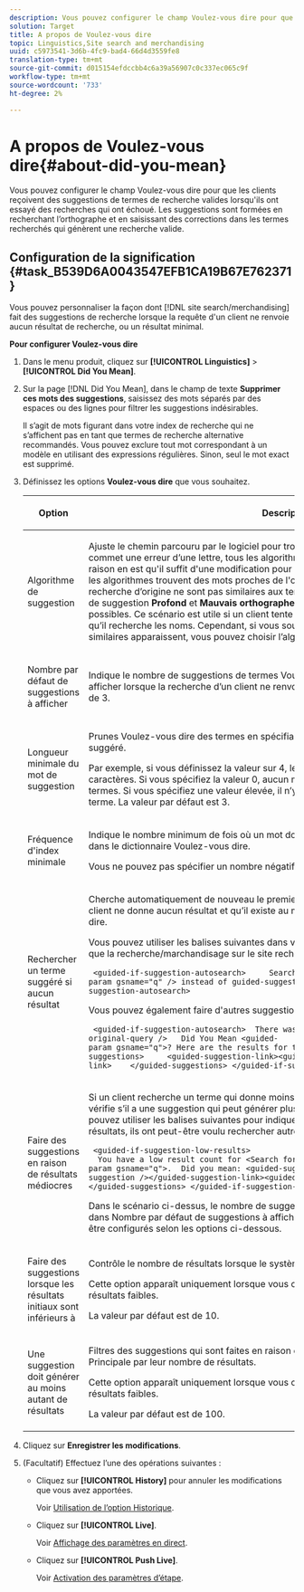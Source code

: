 ```yaml
---
description: Vous pouvez configurer le champ Voulez-vous dire pour que les clients reçoivent des suggestions de termes de recherche valides lorsqu'ils ont essayé des recherches qui ont échoué. Les suggestions sont formées en recherchant l’orthographe et en saisissant des corrections dans les termes recherchés qui génèrent une recherche valide.
solution: Target
title: A propos de Voulez-vous dire
topic: Linguistics,Site search and merchandising
uuid: c5973541-3d6b-4fc9-bad4-66d4d3559fe8
translation-type: tm+mt
source-git-commit: d015154efdccbb4c6a39a56907c0c337ec065c9f
workflow-type: tm+mt
source-wordcount: '733'
ht-degree: 2%

---
```



# A propos de Voulez-vous dire{#about-did-you-mean}

Vous pouvez configurer le champ Voulez-vous dire pour que les clients reçoivent des suggestions de termes de recherche valides lorsqu&#39;ils ont essayé des recherches qui ont échoué. Les suggestions sont formées en recherchant l’orthographe et en saisissant des corrections dans les termes recherchés qui génèrent une recherche valide.

## Configuration de la signification {#task_B539D6A0043547EFB1CA19B67E762371}

Vous pouvez personnaliser la façon dont [!DNL site search/merchandising] fait des suggestions de recherche lorsque la requête d&#39;un client ne renvoie aucun résultat de recherche, ou un résultat minimal.

<!-- 

t_configuring_did_you_mean.xml

 -->

**Pour configurer Voulez-vous dire**

1. Dans le menu produit, cliquez sur **[!UICONTROL Linguistics]** > **[!UICONTROL Did You Mean]**.
1. Sur la page [!DNL Did You Mean], dans le champ de texte **Supprimer ces mots des suggestions**, saisissez des mots séparés par des espaces ou des lignes pour filtrer les suggestions indésirables.

   Il s’agit de mots figurant dans votre index de recherche qui ne s’affichent pas en tant que termes de recherche alternative recommandés. Vous pouvez exclure tout mot correspondant à un modèle en utilisant des expressions régulières. Sinon, seul le mot exact est supprimé.

1. Définissez les options **Voulez-vous dire** que vous souhaitez.

   <!-- 
   
   r_did_you_mean_options.xml
   
   -->

   <table> 
    <thead> 
      <tr> 
      <th colname="col1" class="entry"> <p>Option </p> </th> 
      <th colname="col2" class="entry"> <p>Description </p> </th> 
      </tr> 
    </thead>
    <tbody> 
      <tr> 
      <td colname="col1"> <p>Algorithme de suggestion </p> </td> 
      <td colname="col2"> <p>Ajuste le chemin parcouru par le logiciel pour trouver des suggestions. Si un utilisateur commet une erreur d’une lettre, tous les algorithmes proposent les mêmes suggestions. La raison en est qu'il suffit d'une modification pour obtenir une suggestion de travail et que tous les algorithmes trouvent des mots proches de l'original. Mais lorsque les termes de recherche d’origine ne sont pas similaires aux termes existants dans l’index, les algorithmes de suggestion <b>Profond</b> et <b>Mauvais orthographes</b> continuent de rechercher des suggestions possibles. Ce scénario est utile si un client tente de saisir un nom correct difficile à saisir et qu’il recherche les noms. Cependant, si vous souhaitez uniquement que des suggestions similaires apparaissent, vous pouvez choisir l’algorithme <b>Quick</b>. </p> </td> 
      </tr> 
      <tr> 
      <td colname="col1"> <p>Nombre par défaut de suggestions à afficher </p> </td> 
      <td colname="col2"> <p>Indique le nombre de suggestions de termes Voulez-vous dire (0 à 20) que vous souhaitez afficher lorsque la recherche d’un client ne renvoie aucun résultat. La valeur par défaut est de 3. </p> </td> 
      </tr> 
      <tr> 
      <td colname="col1"> <p>Longueur minimale du mot de suggestion </p> </td> 
      <td colname="col2"> <p>Prunes Voulez-vous dire des termes en spécifiant le nombre minimal de lettres pour un mot suggéré. </p> <p>Par exemple, si vous définissez la valeur sur 4, le logiciel ne suggère pas un mot de 1, 2 ou 3 caractères. Si vous spécifiez la valeur 0, aucun mot court n’est supprimé des suggestions de termes. Si vous spécifiez une valeur élevée, il n’y a généralement aucune suggestion de terme. La valeur par défaut est 3. </p> </td> 
      </tr> 
      <tr> 
      <td colname="col1"> <p>Fréquence d'index minimale </p> </td> 
      <td colname="col2"> <p> Indique le nombre minimum de fois où un mot doit apparaître dans l’index avant d’être inclus dans le dictionnaire Voulez-vous dire. </p> <p>Vous ne pouvez pas spécifier un nombre négatif dans le champ. </p> </td> 
      </tr> 
      <tr> 
      <td colname="col1"> <p>Rechercher un terme suggéré si aucun résultat </p> </td> 
      <td colname="col2"> <p>Cherche automatiquement de nouveau le premier terme suggéré lorsqu’une recherche d’un client ne donne aucun résultat et qu’il existe au moins une suggestion de terme Voulez-vous dire. </p> <p>Vous pouvez utiliser les balises suivantes dans votre modèle de présentation pour indiquer que la recherche/marchandisage sur le site recherche automatiquement un autre terme : </p> <p> <code>&nbsp;&lt;guided-if-suggestion-autosearch&gt;&nbsp;&nbsp;&nbsp;&nbsp;&nbsp;Search&nbsp;for&nbsp;&lt;guided-param&nbsp;gsname="q"&nbsp;/&gt;&nbsp;instead&nbsp;of&nbsp;guided-suggestion-original-query&nbsp;/&gt;&nbsp;&lt;/guided-if-suggestion-autosearch&gt;</code> </p> <p>Vous pouvez également faire d'autres suggestions ici. </p> <p> <code>&nbsp;&lt;guided-if-suggestion-autosearch&gt;&nbsp;&nbsp;There&nbsp;was&nbsp;0&nbsp;matches&nbsp;for&nbsp;&lt;guided-suggestion-original-query&nbsp;/&gt;&nbsp;&nbsp;&nbsp;Did&nbsp;You&nbsp;Mean&nbsp;&lt;guided-param&nbsp;gsname="q"&gt;?&nbsp;Here&nbsp;are&nbsp;the&nbsp;results&nbsp;for&nbsp;that&nbsp;search.&nbsp;&nbsp;&nbsp;Or&nbsp;Did&nbsp;You&nbsp;Mean&nbsp;&nbsp;&nbsp;&nbsp;&lt;guided-suggestions&gt;&nbsp;&nbsp;&nbsp;&nbsp;&nbsp;&lt;guided-suggestion-link&gt;&lt;guided-suggestion&nbsp;/&gt;&lt;/guided-suggestion-link&gt;&nbsp;&nbsp;&nbsp;&nbsp;&lt;/guided-suggestions&gt;&nbsp;&lt;/guided-if-suggestion-autosearch&gt;</code> </p> </td> 
      </tr> 
      <tr> 
      <td colname="col1"> <p>Faire des suggestions en raison de résultats médiocres </p> </td> 
      <td colname="col2"> <p>Si un client recherche un terme qui donne moins de dix résultats, le moteur de recherche vérifie s’il a une suggestion qui peut générer plus de 100 résultats. Si tel est le cas, vous pouvez utiliser les balises suivantes pour indiquer à l’utilisateur que, même s’ils ont des résultats, ils ont peut-être voulu rechercher autre chose : </p> <p> <code>&nbsp;&lt;guided-if-suggestion-low-results&gt; &nbsp;&nbsp;You&nbsp;have&nbsp;a&nbsp;low&nbsp;result&nbsp;count&nbsp;for&nbsp;&lt;Search&nbsp;for&nbsp;guided-param&nbsp;gsname="q"&gt;.&nbsp;&nbsp;Did&nbsp;you&nbsp;mean:&nbsp;&lt;guided-suggestion&gt;&lt;guided-suggestion-link&gt;&lt;guided-suggestion&nbsp;/&gt;&lt;/guided-suggestion-link&gt;&lt;guided-if-not-last&gt;,&nbsp;&lt;/guided-if-not-last&gt;&lt;/guided-suggestions&gt;&nbsp;&lt;/guided-if-suggestion-low-results&gt;</code> </p> <p> Dans le scénario ci-dessus, le nombre de suggestions est contrôlé par la valeur spécifiée dans <span class="uicontrol"> Nombre par défaut de suggestions à afficher </span>. Les seuils inférieur et supérieur peuvent être configurés selon les options ci-dessous. </p> </td> 
      </tr> 
      <tr> 
      <td colname="col1"> <p>Faire des suggestions lorsque les résultats initiaux sont inférieurs à </p> </td> 
      <td colname="col2"> <p>Contrôle le nombre de résultats lorsque le système début à des suggestions d’offre. </p> <p>Cette option apparaît uniquement lorsque vous cochez <span class="uicontrol"> Faire des suggestions en raison de résultats faibles</span>. </p> <p>La valeur par défaut est de 10. </p> </td> 
      </tr> 
      <tr> 
      <td colname="col1"> <p>Une suggestion doit générer au moins autant de résultats </p> </td> 
      <td colname="col2"> <p>Filtres des suggestions qui sont faites en raison de résultats faibles dans la recherche Principale par leur nombre de résultats. </p> <p>Cette option apparaît uniquement lorsque vous cochez <span class="uicontrol"> Faire des suggestions en raison de résultats faibles</span>. </p> <p>La valeur par défaut est de 100. </p> </td> 
      </tr> 
    </tbody> 
    </table>

1. Cliquez sur **Enregistrer les modifications**.
1. (Facultatif) Effectuez l’une des opérations suivantes :

   * Cliquez sur **[!UICONTROL History]** pour annuler les modifications que vous avez apportées.

      Voir [Utilisation de l’option Historique](../t-using-the-history-option.md#task_70DD3F87A67242BBBD2CB27156F43002).

   * Cliquez sur **[!UICONTROL Live]**.

      Voir [Affichage des paramètres en direct](../c-about-staging.md#task_401A0EBDB5DB4D4CA933CBA7BECDC10F).

   * Cliquez sur **[!UICONTROL Push Live]**.

      Voir [Activation des paramètres d’étape](../c-about-staging.md#task_44306783B4C0408AAA58B471DAF2D9A4).

